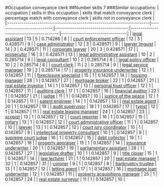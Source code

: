 #Occupation conveyance clerk
##Number skills 7
###Similar occupations:
| occupation                                                              |   skills in this occupation |   skills that match conveyance clerk |   percentage match with conveyance clerk |   skills not in conveyance clerk |
|:------------------------------------------------------------------------|----------------------------:|-------------------------------------:|-----------------------------------------:|---------------------------------:|
| [legal assistant](legal_assistant.md)                                   |                          13 |                                    5 |                                 0.714286 |                                8 |
| [court enforcement officer](court_enforcement_officer.md)               |                          12 |                                    3 |                                 0.428571 |                                9 |
| [case administrator](case_administrator.md)                             |                          12 |                                    3 |                                 0.428571 |                                9 |
| [lawyer linguist](lawyer_linguist.md)                                   |                          14 |                                    3 |                                 0.428571 |                               11 |
| [corporate lawyer](corporate_lawyer.md)                                 |                          20 |                                    3 |                                 0.428571 |                               17 |
| [prosecutor](prosecutor.md)                                             |                          16 |                                    3 |                                 0.428571 |                               13 |
| [legal administrative assistant](legal_administrative_assistant.md)     |                          10 |                                    2 |                                 0.285714 |                                8 |
| [legal consultant](legal_consultant.md)                                 |                          10 |                                    2 |                                 0.285714 |                                8 |
| [legal policy officer](legal_policy_officer.md)                         |                          10 |                                    2 |                                 0.285714 |                                8 |
| [court clerk](court_clerk.md)                                           |                          11 |                                    2 |                                 0.285714 |                                9 |
| [legal service manager](legal_service_manager.md)                       |                          19 |                                    2 |                                 0.285714 |                               17 |
| [property insurance underwriter](property_insurance_underwriter.md)     |                          12 |                                    1 |                                 0.142857 |                               11 |
| [foreclosure specialist](foreclosure_specialist.md)                     |                          15 |                                    1 |                                 0.142857 |                               14 |
| [housing manager](housing_manager.md)                                   |                          28 |                                    1 |                                 0.142857 |                               27 |
| [mortgage broker](mortgage_broker.md)                                   |                          22 |                                    1 |                                 0.142857 |                               21 |
| [real estate investor](real_estate_investor.md)                         |                          14 |                                    1 |                                 0.142857 |                               13 |
| [personal trust officer](personal_trust_officer.md)                     |                          12 |                                    1 |                                 0.142857 |                               11 |
| [auditing clerk](auditing_clerk.md)                                     |                          17 |                                    1 |                                 0.142857 |                               16 |
| [financial auditor](financial_auditor.md)                               |                          22 |                                    1 |                                 0.142857 |                               21 |
| [judge](judge.md)                                                       |                          11 |                                    1 |                                 0.142857 |                               10 |
| [justice of the peace](justice_of_the_peace.md)                         |                          12 |                                    1 |                                 0.142857 |                               11 |
| [patent engineer](patent_engineer.md)                                   |                          14 |                                    1 |                                 0.142857 |                               13 |
| [real estate agent](real_estate_agent.md)                               |                          20 |                                    1 |                                 0.142857 |                               19 |
| [audit supervisor](audit_supervisor.md)                                 |                          18 |                                    1 |                                 0.142857 |                               17 |
| [typist](typist.md)                                                     |                          12 |                                    1 |                                 0.142857 |                               11 |
| [real estate leasing manager](real_estate_leasing_manager.md)           |                          24 |                                    1 |                                 0.142857 |                               23 |
| [scopist](scopist.md)                                                   |                          13 |                                    1 |                                 0.142857 |                               12 |
| [court reporter](court_reporter.md)                                     |                          16 |                                    1 |                                 0.142857 |                               15 |
| [notary](notary.md)                                                     |                          13 |                                    1 |                                 0.142857 |                               12 |
| [court administrative officer](court_administrative_officer.md)         |                          11 |                                    1 |                                 0.142857 |                               10 |
| [lawyer](lawyer.md)                                                     |                          13 |                                    1 |                                 0.142857 |                               12 |
| [court jury coordinator](court_jury_coordinator.md)                     |                          10 |                                    1 |                                 0.142857 |                                9 |
| [intellectual property consultant](intellectual_property_consultant.md) |                          10 |                                    1 |                                 0.142857 |                                9 |
| [supreme court judge](supreme_court_judge.md)                           |                          16 |                                    1 |                                 0.142857 |                               15 |
| [debt collector](debt_collector.md)                                     |                          19 |                                    1 |                                 0.142857 |                               18 |
| [property appraiser](property_appraiser.md)                             |                          15 |                                    1 |                                 0.142857 |                               14 |
| [insurance underwriter](insurance_underwriter.md)                       |                          20 |                                    1 |                                 0.142857 |                               19 |
| [parliamentary assistant](parliamentary_assistant.md)                   |                          28 |                                    1 |                                 0.142857 |                               27 |
| [legislative drafter](legislative_drafter.md)                           |                          10 |                                    1 |                                 0.142857 |                                9 |
| [title closer](title_closer.md)                                         |                          15 |                                    1 |                                 0.142857 |                               14 |
| [law lecturer](law_lecturer.md)                                         |                          21 |                                    1 |                                 0.142857 |                               20 |
| [real estate manager](real_estate_manager.md)                           |                          32 |                                    1 |                                 0.142857 |                               31 |
| [coroner](coroner.md)                                                   |                           9 |                                    1 |                                 0.142857 |                                8 |
| [bankruptcy trustee](bankruptcy_trustee.md)                             |                          13 |                                    1 |                                 0.142857 |                               12 |
| [letting agent](letting_agent.md)                                       |                          17 |                                    1 |                                 0.142857 |                               16 |
| [mortgage loan underwriter](mortgage_loan_underwriter.md)               |                          12 |                                    1 |                                 0.142857 |                               11 |
| [property acquisitions manager](property_acquisitions_manager.md)       |                          25 |                                    1 |                                 0.142857 |                               24 |
| [real estate surveyor](real_estate_surveyor.md)                         |                          11 |                                    1 |                                 0.142857 |                               10 |
